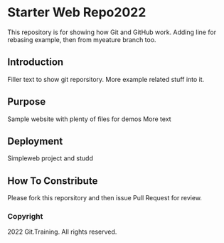 # Starter Web Repo2022

This repository is for showing how Git and GitHub work. Adding line for rebasing example, then from myeature branch too.
## Introduction
Filler text to show git reporsitory. More example related stuff into it.

## Purpose

Sample website with plenty of files for demos
More text


## Deployment 

Simpleweb project and studd 

## How To Constribute

Please fork this reporsitory and then issue Pull Request for review.

### Copyright

2022 Git.Training. All rights reserved.